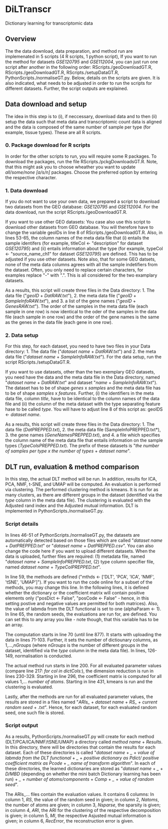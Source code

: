 # DiLTranscr
Dictionary learning for transcriptomic data

## Overview
The the data download, data preparation, and method run are implemenated in 5 scripts (4 R scripts, 1 python script), If you want to run the method for datasets *GSE120795* and *GSE112004*, you can just run one script after another in the following order: RScripts./geoDownloadGT.R, RScripts./geoDownloadGT.R, RScripts./setupDataGT.R, PythonScripts./normaliseGT.py. 
Below, details on the scripts are given. It is also indicated, what needs to be adjusted in order to run the scripts for different datasets. Further, the script outputs are explained.

## Data download and setup 
The idea in this step is to (i), if neccessary, download data and to then (ii) setup the data such that meta data and transcriptomic count data is aligned and the data is composed of the same number of sample per type (for example, tissue types). These are all R scripts.

### 0. Package download for R scripts
In order for the other scripts to run, you will require some R packages. To download the packages, run the file RScripts./pckgDownloadsGT.R. Note, that this might ask you to choose wheather you want to update *all/some/none [a/s/n]* packages. Choose the preferred option by entering the respective character.

### 1. Data download
If you do not want to use your own data, we prepared a script to download two datasets from the GEO database: *GSE120795* and *GSE112004*. For the data download, run the script RScripts./geoDownloadGT.R. 

If you want to use other GEO datasets: You case also use this script to download other datasets from GEO database. You will therefore have to change the variable geoIDs in line 8 of RScripts./geoDownloadGT.R. Also, in lines 53-65, the column names of the meta data file that (i) entails the sample identifers (for example, titleCol <- "description" for dataset *GSE120795*) and (ii) entails information about the type (for example, typeCol <- "source_name_ch1" for dataset *GSE120795*) are defined. This has to be adjusted if you use other datasets. Note also, that for some GEO datsets, none of the meta data columns agrees with all the sample indetifiers from the dataset. Often, you only need to replace certain characters, for examples replace "-" with ".". This is all considered for the two examplary datasets.

As a results, this script will create three files in the Data directory: 1. The data file ("*geoID* + *DatRAW.txt*"), 2. the meta data file ("*geoID* + *SampleInfoRAW.txt*"), and 3. a list of the gene names ("*geoID* + *GenesRAW.txt*"). The order of the samples in the meta data file (each sample in one row) is now identical to the oder of the samples in the data file (each sample in one row) and the order of the gene names is the same as the genes in the data file (each gene in one row).

### 2. Data setup
For this step, for each dataset, you need to have two files in your Data directory:  1. The data file ("*dataset name* + *DatRAW.txt*") and 2. the meta data file ("*dataset name* + *SampleInfoRAW.txt*"). For the data setup, run the script RScripts./setupDataGT.R. 

If you want to use datasets, other than the two exemplary GEO datasets, you need have the data and the meta data file in the Data directory, named  "*dataset name* + *DatRAW.txt*" and dataset "*name* + *SampleInfoRAW.txt*"). The dataset has to be of shape *genes* x *samples* and the meta data file has to be of shape *samples* x *features*. Further, (i) the identifiers in the meta data file, column *title*, have to be identical to the column names of the data file and (ii) the column of the meta dataset with the type separating feature hase to be called *type*. You will have to adjust line 8 of this script as: geoIDS <- *dataset name*.

As a results, this script will create three files in the Data directory: 1. The data file (*DatPREPPED.txt*), 2. the meta data file (SampleInfoPREPPED.txt*), 3. the gene names (*GeneNamesPREPPED.txt*), and 4. a file which specifies the column name of the meta data file that entails information on the sample types (*TypeColsPREPPED.txt*). The prefix of these datasets is "*the number of samples per type* *x* *the number of types* + *dataset name*".

## DLT run, evaluation & method comparison
In this step, the actual DLT method will be run. In addition, results for ICA, PCA, NMF, t-SNE, and UMAP will be computed. An evaluation is performed via clustering. The performed clustering method is kmeans. It is run for as many clusters, as there are different groups in the dataset (identified via the *type* column in the meta data file). The clustering is evaluated with the Adjusted rand index and the Adjusted mutual information. DLT is implemented in PythonScripts./normaliseGT.py. 

### Script details
In lines 46-51 of PythonScripts./normaliseGT.py, the datasets are automatically detected based on those files which are called "*dataset name* + *DatPREPPED.txt*" or "*dataset name* + *DatPREPPED.csv*". You can also change the code here if you want to upload different datasets. When the data is uploaded, further files are required: (1) metadata file, named "*dataset name* + *SampleInfoPREPPED.txt*, (2) type column specifier file, named *dataset name* + *TypeColPREPPED.txt*". 

In line 59, the methods are defined ("mthds <- ['DLT', 'PCA', 'ICA', 'NMF', 'tSNE', 'UMAP']"). If you want to run the code online for a subset of the methods, you may change this line. In the following lines, it is defined whether the dictionary or the coefficient matrix will contain positive elements only ("posDict <- False", "posCode <- False" - hence, in this setting postive and negative values are permitted for both matrices). Also, the value of labmda from the DLT functional is set to one (alphaParam <- 1). In line 65, the random seeds, the evaluations are run for, are defined. You can set this to any array you like - note though, that this variable has to be an array. 

The computation starts in line 70 (until line 877). It starts with uploading the data in lines 71-103. Further, it sets the number of dictiounary columns, as 1,...,*nGroups* (where *nGroups* is the number of different groups in the dataset, identified via the *type* column in the meta data file).  In lines, 126-149, normalisation is conducted. 

The actual method run starts in line 200. For all evaluated parameter values (compare line 217: *for col in dictCols:*), the dimension reduction is run in lines 230-329. Starting in line 296, the coefficient matrix is computed for all values 1,... *number of atoms*. Starting in line 431, kmeans is run and the clustering is evaluated. 

Lastly, after the methods are run for all evaluated parameter values, the results are stored in a files named "*ARIs_* + *dataset name* + *RS_* + *current random seed* + *.txt*". Hence, for each dataset, for each evaluated random seed, one such file is stored. 

### Script output
As a results, PythonScripts./normaliseGT.py will create for each method (DLT/PCA/ICA/NMF/tSNE/UMAP) a directory called *method name* + *Results*. In this directory, there will be directories that contain the results for each dataset. Each of these directories is called "*dataset name* + *_* + *value of labmda from the DLT functional* + *_* + *positive dictionary as Pdict/ positive coefficient matrix as Pcode* + *_* *name of transform algorithm*". In each of these directories, the learned dictionaries are stored as "*dataset name* + *_* + *D/MBD* (depending on whether the mini batch Dictionary learning has been run) + *_* + *number of atoms/components*  + *Comp* + *_* + *value of random seed*".

The ARIs_... files contain the evaluation values. It contains 6 columns: In column 1, *RS*, the value of the random seed in given; in column 2, *Natoms*, the number of atoms are given; in column 3, *Nsparse*, the sparsity is given; in column 4, *ARI*, the ARI for the clustering of the respective decomposition is given; in column 5, *MI*, the respective Asjusted mutual information is given; in column 6, *RecError*, the reconstruction error is given.
